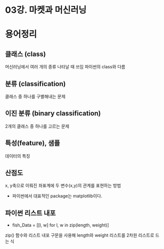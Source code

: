 # 03강. 마켓과 머신러닝

# 용어정리

## 클래스 (class)
머신러닝에서 여러 개의 종류 나타날 때 쓰임
파이썬의 class와 다름

## 분류 (classification)
클래스 중 하나를 구별해내는 문제

## 이진 분류 (binary classification)
2개의 클래스 중 하나를 고르는 문제

## 특성(feature), 샘플
데이터의 특징

## 산점도
x, y축으로 이뤄진 좌표계에 두 변수(x,y)의 관계를 표현하는 방법

- 파이썬에서 대표적인 package는 matplotlib이다.

## 파이썬 리스트 내포
- fish_Data = [[l, w] for l, w in zip(length, weight)]
 
zip() 함수와 리스트 내포 구문을 사용해 length와 weight 리스트를 2차원 리스트로 드는 식

